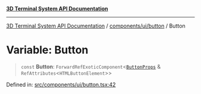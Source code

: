 [**3D Terminal System API Documentation**](../../../../README.md)

***

[3D Terminal System API Documentation](../../../../README.md) / [components/ui/button](../README.md) / Button

# Variable: Button

> `const` **Button**: `ForwardRefExoticComponent`\<[`ButtonProps`](../interfaces/ButtonProps.md) & `RefAttributes`\<`HTMLButtonElement`\>\>

Defined in: [src/components/ui/button.tsx:42](https://github.com/Dicommunitas/ThreeJS_Terminal_3D/blob/a3c5b1c59fdfa3d9f217f579fadf3e59d797e664/src/components/ui/button.tsx#L42)
